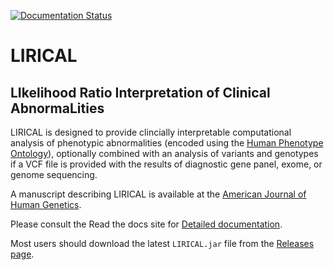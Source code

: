 [![Documentation Status](https://readthedocs.org/projects/lirical/badge/?version=latest)](https://lirical.readthedocs.io/en/latest/?badge=latest)


# LIRICAL

## LIkelihood Ratio Interpretation of Clinical AbnormaLities

LIRICAL is designed to provide clincially interpretable computational analysis of phenotypic
abnormalities (encoded using the [Human Phenotype Ontology](http://www.human-phenotyope-ontology.org)),
optionally combined with an analysis of variants and genotypes if a VCF file is provided with the
results of diagnostic gene panel, exome, or genome sequencing.

A manuscript describing LIRICAL is available at the 
[American Journal of Human Genetics](https://pubmed.ncbi.nlm.nih.gov/32755546/).


Please consult the Read the docs site for [Detailed documentation](https://lirical.readthedocs.io/en/master/).

Most users should download the latest `LIRICAL.jar` file from 
the [Releases page](https://github.com/TheJacksonLaboratory/LIRICAL/releases).

